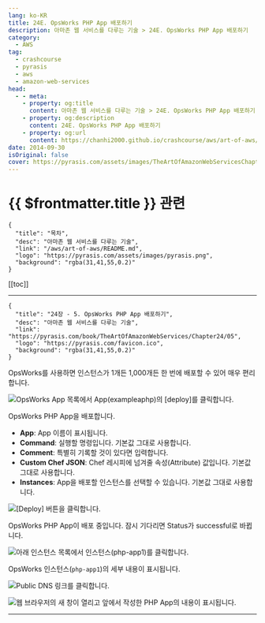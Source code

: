 ```yaml
---
lang: ko-KR
title: 24E. OpsWorks PHP App 배포하기
description: 아마존 웹 서비스를 다루는 기술 > 24E. OpsWorks PHP App 배포하기
category:
  - AWS
tag: 
  - crashcourse
  - pyrasis
  - aws 
  - amazon-web-services
head:
  - - meta:
    - property: og:title
      content: 아마존 웹 서비스를 다루는 기술 > 24E. OpsWorks PHP App 배포하기
    - property: og:description
      content: 24E. OpsWorks PHP App 배포하기
    - property: og:url
      content: https://chanhi2000.github.io/crashcourse/aws/art-of-aws/24E.html
date: 2014-09-30
isOriginal: false
cover: https://pyrasis.com/assets/images/TheArtOfAmazonWebServicesChapter24/21_.png
---
```


# {{ $frontmatter.title }} 관련

```component VPCard
{
  "title": "목차",
  "desc": "아마존 웹 서비스를 다루는 기술",
  "link": "/aws/art-of-aws/README.md",
  "logo": "https://pyrasis.com/assets/images/pyrasis.png",
  "background": "rgba(31,41,55,0.2)"
}
```

[[toc]]

---

```component VPCard
{
  "title": "24장 - 5. OpsWorks PHP App 배포하기",
  "desc": "아마존 웹 서비스를 다루는 기술",
  "link": "https://pyrasis.com/book/TheArtOfAmazonWebServices/Chapter24/05",
  "logo": "https://pyrasis.com/favicon.ico",
  "background": "rgba(31,41,55,0.2)"
}
```

OpsWorks를 사용하면 인스턴스가 1개든 1,000개든 한 번에 배포할 수 있어 매우 편리합니다. 

![OpsWorks App 목록에서 App(`exampleaphp`)의 <FontIcon icon="iconfont icon-select"/>`[deploy]`를 클릭합니다.](https://pyrasis.com/assets/images/TheArtOfAmazonWebServicesChapter24/21_.png)

OpsWorks PHP App을 배포합니다.

- **App**: App 이름이 표시됩니다.
- **Command**: 실행할 명령입니다. 기본값 그대로 사용합니다.
- **Comment**: 특별히 기록할 것이 있다면 입력합니다.
- **Custom Chef JSON**: Chef 레시피에 넘겨줄 속성(Attribute) 값입니다. 기본값 그대로 사용합니다.
- **Instances**: App을 배포할 인스턴스를 선택할 수 있습니다. 기본값 그대로 사용합니다.

![<FontIcon icon="iconfont icon-select"/>`[Deploy]` 버튼을 클릭합니다.](https://pyrasis.com/assets/images/TheArtOfAmazonWebServicesChapter24/22_.png)

OpsWorks PHP App이 배포 중입니다. 잠시 기다리면 Status가 successful로 바뀝니다.

![아래 인스턴스 목록에서 인스턴스(`php-app1`)를 클릭합니다.](https://pyrasis.com/assets/images/TheArtOfAmazonWebServicesChapter24/23_.png)

OpsWorks 인스턴스(`php-app1`)의 세부 내용이 표시됩니다.

![Public DNS 링크를 클릭합니다.](https://pyrasis.com/assets/images/TheArtOfAmazonWebServicesChapter24/24_.png)

![웹 브라우저의 새 창이 열리고 앞에서 작성한 PHP App의 내용이 표시됩니다.](https://pyrasis.com/assets/images/TheArtOfAmazonWebServicesChapter24/25_.png)

---

